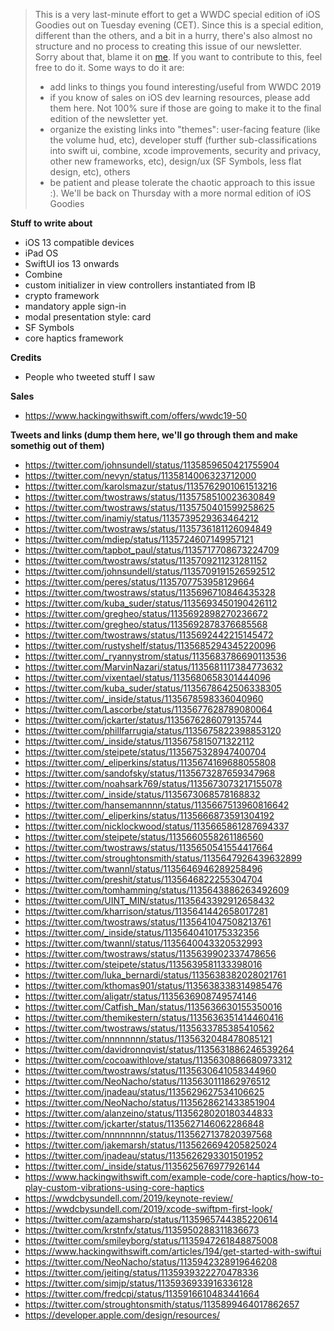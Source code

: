 > This is a very last-minute effort to get a WWDC special edition of iOS Goodies out on Tuesday evening (CET). Since this is a special edition, different than the others, and a bit in a hurry, there's also almost no structure and no process to creating this issue of our newsletter. Sorry about that, blame it on [me](https://twitter/com/marius_const). If you want to contribute to this, feel free to do it. Some ways to do it are:
> - add links to things you found interesting/useful from WWDC 2019
> - if you know of sales on iOS dev learning resources, please add them here. Not 100% sure if those are going to make it to the final edition of the newsletter yet.
> - organize the existing links into "themes": user-facing feature (like the volume hud, etc), developer stuff (further sub-classifications into swift ui, combine, xcode improvements, security and privacy, other new frameworks, etc), design/ux (SF Symbols, less flat design, etc), others
> - be patient and please tolerate the chaotic approach to this issue :). We'll be back on Thursday with a more normal edition of iOS Goodies

**Stuff to write about** 

- iOS 13 compatible devices
- iPad OS
- SwiftUI ios 13 onwards
- Combine
- custom initializer in view controllers instantiated from IB
- crypto framework
- mandatory apple sign-in
- modal presentation style: card
- SF Symbols
- core haptics framework

**Credits** 
- People who tweeted stuff I saw

**Sales**
- https://www.hackingwithswift.com/offers/wwdc19-50



**Tweets and links (dump them here, we'll go through them and make somethig out of them)**
- https://twitter.com/johnsundell/status/1135859650421755904
- https://twitter.com/nevyn/status/1135814006323712000
- https://twitter.com/karolsmazur/status/1135762901061513216
- https://twitter.com/twostraws/status/1135758510023630849
- https://twitter.com/twostraws/status/1135750401599258625
- https://twitter.com/inamiy/status/1135739529363464212
- https://twitter.com/twostraws/status/1135736181126094849
- https://twitter.com/mdiep/status/1135724607149957121
- https://twitter.com/tapbot_paul/status/1135717708673224709
- https://twitter.com/twostraws/status/1135709211231281152
- https://twitter.com/johnsundell/status/1135709191526592512
- https://twitter.com/peres/status/1135707753958129664
- https://twitter.com/twostraws/status/1135696710846435328
- https://twitter.com/kuba_suder/status/1135693450190426112
- https://twitter.com/gregheo/status/1135692898270236672
- https://twitter.com/gregheo/status/1135692878376685568
- https://twitter.com/twostraws/status/1135692442215145472
- https://twitter.com/rustyshelf/status/1135685294345220096
- https://twitter.com/_ryannystrom/status/1135683786690113536
- https://twitter.com/MarvinNazari/status/1135681117384773632
- https://twitter.com/vixentael/status/1135680658301444096
- https://twitter.com/kuba_suder/status/1135678642506338305
- https://twitter.com/_inside/status/1135678598336040960 
- https://twitter.com/Lascorbe/status/1135677628789080064
- https://twitter.com/jckarter/status/1135676286079135744
- https://twitter.com/phillfarrugia/status/1135675822398853120
- https://twitter.com/_inside/status/1135675815071322112
- https://twitter.com/steipete/status/1135675328947400704
- https://twitter.com/_eliperkins/status/1135674169688055808
- https://twitter.com/sandofsky/status/1135673287659347968
- https://twitter.com/noahsark769/status/1135673073217155078
- https://twitter.com/_inside/status/1135673068578168832
- https://twitter.com/hansemannnn/status/1135667513960816642
- https://twitter.com/_eliperkins/status/1135666873591304192
- https://twitter.com/nicklockwood/status/1135665861287694337
- https://twitter.com/steipete/status/1135660558261186560
- https://twitter.com/twostraws/status/1135650541554417664
- https://twitter.com/stroughtonsmith/status/1135647926439632899
- https://twitter.com/twannl/status/1135646946289258496
- https://twitter.com/preshit/status/1135646822255304704
- https://twitter.com/tomhamming/status/1135643886263492609
- https://twitter.com/UINT_MIN/status/1135643392912658432
- https://twitter.com/kharrison/status/1135641442658017281
- https://twitter.com/twostraws/status/1135641047508213761
- https://twitter.com/_inside/status/1135640410175332356
- https://twitter.com/twannl/status/1135640043320532993
- https://twitter.com/twostraws/status/1135639902337478656
- https://twitter.com/steipete/status/1135639581133398016
- https://twitter.com/luka_bernardi/status/1135638382028021761
- https://twitter.com/kthomas901/status/1135638338314985476
- https://twitter.com/aligatr/status/1135636908749574146
- https://twitter.com/Catfish_Man/status/1135636630155350016
- https://twitter.com/themikestern/status/1135636351414460416
- https://twitter.com/twostraws/status/1135633785385410562
- https://twitter.com/nnnnnnnn/status/1135632048478085121
- https://twitter.com/davidronnqvist/status/1135631886246539264
- https://twitter.com/cocoawithlove/status/1135630886680973312
- https://twitter.com/twostraws/status/1135630641058344960
- https://twitter.com/NeoNacho/status/1135630111862976512
- https://twitter.com/jnadeau/status/1135629627534106625
- https://twitter.com/NeoNacho/status/1135628621433851904
- https://twitter.com/alanzeino/status/1135628020180344833
- https://twitter.com/jckarter/status/1135627146062286848
- https://twitter.com/nnnnnnnn/status/1135627137820397568
- https://twitter.com/jakemarsh/status/1135626694205825024
- https://twitter.com/jnadeau/status/1135626293301501952
- https://twitter.com/_inside/status/1135625676977926144
- https://www.hackingwithswift.com/example-code/core-haptics/how-to-play-custom-vibrations-using-core-haptics
- https://wwdcbysundell.com/2019/keynote-review/
- https://wwdcbysundell.com/2019/xcode-swiftpm-first-look/
- https://twitter.com/azamsharp/status/1135965744385220614
- https://twitter.com/krstnfx/status/1135950288311836673
- https://twitter.com/smileyborg/status/1135947261848875008
- https://www.hackingwithswift.com/articles/194/get-started-with-swiftui
- https://twitter.com/NeoNacho/status/1135942328919646208
- https://twitter.com/jeiting/status/1135939322270478336
- https://twitter.com/simjp/status/1135936933916336128
- https://twitter.com/fredcpi/status/1135916610483441664
- https://twitter.com/stroughtonsmith/status/1135899464017862657
- https://developer.apple.com/design/resources/
